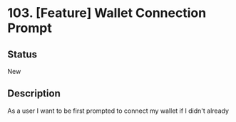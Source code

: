 # 103. [Feature] Wallet Connection Prompt

## Status

New

## Description

As a user I want to be first prompted to connect my wallet if I didn't already
